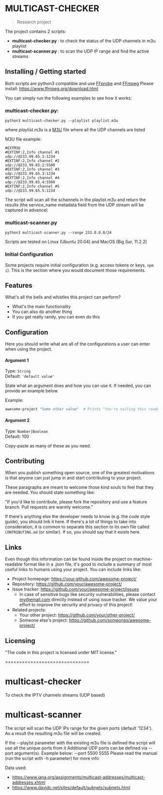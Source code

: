 
# MULTICAST-CHECKER
> Research project

The project contains 2 scripts:

- **multicast-checker.py** : to check the status of the UDP channels in m3u playlist
- **multicast-scanner.py** : to scan the UDP IP range and find the active streams

## Installing / Getting started

Both scripts are python3 compatible and use [FFprobe](https://ffmpeg.org/ffprobe.html) and [FFmpeg](https://www.ffmpeg.org/ffmpeg.html)
Please install: https://www.ffmpeg.org/download.html

You can simply run the following examples to see how it works:

### **multicast-checker.py:**
```shell
python3 multicast-checker.py --playlist playlist.m3u
```
where *playlist.m3u* is a [M3U](https://en.wikipedia.org/wiki/M3U) file where all the UDP channels are listed

M3U file example:
```
#EXTM3U
#EXTINF:2,Info channel #1
udp://@233.99.65.1:1234
#EXTINF:2,Info channel #2
udp://@233.99.65.2:5500
#EXTINF:2,Info channel #3
udp://@233.99.65.3:1234
#EXTINF:2,Info channel #4
udp://@233.99.65.4:5500
#EXTINF:2,Info channel #5
udp://@233.99.65.5:1234
```

The script will scan all the schannels in the playlist.m3u and return the results
(the service_name metadata field from the UDP stream will be captured in advance)


### **multicast-scanner.py**
```shell
python3 multicast-scanner.py --range 233.0.0.0/24
```



Scripts are tested on Linux (Ubuntu 20.04) and MacOS (Big Sur, 11.2.2)


### Initial Configuration

Some projects require initial configuration (e.g. access tokens or keys, `npm i`).
This is the section where you would document those requirements.


## Features

What's all the bells and whistles this project can perform?
* What's the main functionality
* You can also do another thing
* If you get really randy, you can even do this

## Configuration

Here you should write what are all of the configurations a user can enter when
using the project.

#### Argument 1
Type: `String`  
Default: `'default value'`

State what an argument does and how you can use it. If needed, you can provide
an example below.

Example:
```bash
awesome-project "Some other value"  # Prints "You're nailing this readme!"
```

#### Argument 2
Type: `Number|Boolean`  
Default: 100

Copy-paste as many of these as you need.

## Contributing

When you publish something open source, one of the greatest motivations is that
anyone can just jump in and start contributing to your project.

These paragraphs are meant to welcome those kind souls to feel that they are
needed. You should state something like:

"If you'd like to contribute, please fork the repository and use a feature
branch. Pull requests are warmly welcome."

If there's anything else the developer needs to know (e.g. the code style
guide), you should link it here. If there's a lot of things to take into
consideration, it is common to separate this section to its own file called
`CONTRIBUTING.md` (or similar). If so, you should say that it exists here.

## Links

Even though this information can be found inside the project on machine-readable
format like in a .json file, it's good to include a summary of most useful
links to humans using your project. You can include links like:

- Project homepage: https://your.github.com/awesome-project/
- Repository: https://github.com/your/awesome-project/
- Issue tracker: https://github.com/your/awesome-project/issues
  - In case of sensitive bugs like security vulnerabilities, please contact
    my@email.com directly instead of using issue tracker. We value your effort
    to improve the security and privacy of this project!
- Related projects:
  - Your other project: https://github.com/your/other-project/
  - Someone else's project: https://github.com/someones/awesome-project/


## Licensing

"The code in this project is licensed under MIT license."


==============================

# multicast-checker
To check the IPTV channels streams (UDP based)

# multicast-scanner
The script will scan the UDP IPs range for the given ports (default '1234').
As a result the resulting m3u file will be created.

If the --playlst parameter with the existing m3u file is defined the script will use all the unique ports from it
Additional UDP ports can be defined via --port argument(s). Example below:
--port 5500 5555
Please read the manual (run the script with -h parameter) for more info

Data used:
- https://www.iana.org/assignments/multicast-addresses/multicast-addresses.xhtml
- https://www.davidc.net/sites/default/subnets/subnets.html